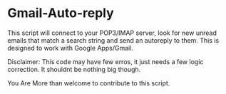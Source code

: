 # Gmail-Auto-reply
This script will connect to your POP3/IMAP server, look for new unread emails that match a search string and send an autoreply to them. This is designed to work with Google Apps/Gmail.

Disclaimer:
This code may have few erros, it just needs a few logic correction. It shouldnt be nothing big though. 

You Are More than welcome to contribute to this script. 
